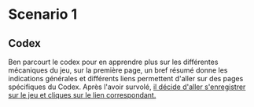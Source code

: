 # Scenario 1

## Codex

Ben parcourt le codex pour en apprendre plus sur les différentes mécaniques du jeu, sur la première page, un bref résumé donne les indications générales et différents liens permettent d'aller sur des pages spécifiques du Codex. Après l'avoir survolé, [il décide d'aller s'enregistrer sur le jeu et cliques sur le lien correspondant.](./inscription_2.scenario.md)
